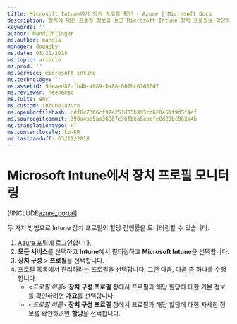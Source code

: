 ```yaml
---
title: Microsoft Intune에서 장치 프로필 확인 - Azure | Microsoft Docs
description: 장치에 대한 프로필 정보를 보고 Microsoft Intune 장치 프로필을 할당하거나 배포한 장치가 표시됩니다.
keywords: ''
author: MandiOhlinger
ms.author: mandia
manager: dougeby
ms.date: 03/21/2018
ms.topic: article
ms.prod: ''
ms.service: microsoft-intune
ms.technology: ''
ms.assetid: 9deaed87-fb4b-4689-ba88-067bc61686d7
ms.reviewer: heenamac
ms.suite: ems
ms.custom: intune-azure
ms.openlocfilehash: ddf8c7366cf97e251d85b995cb620e61f9d5f4ef
ms.sourcegitcommit: 390a4be5aa36007c36fb6a5abcfe8d20bc862a4b
ms.translationtype: HT
ms.contentlocale: ko-KR
ms.lasthandoff: 03/22/2018
---
```

# <a name="monitor-device-profiles-in-microsoft-intune"></a>Microsoft Intune에서 장치 프로필 모니터링

[!INCLUDE[azure_portal](./includes/azure_portal.md)]

두 가지 방법으로 Intune 장치 프로필의 할당 진행률을 모니터링할 수 있습니다.

1. [Azure 포털](https://portal.azure.com)에 로그인합니다.
2. **모든 서비스**를 선택하고 **Intune**에서 필터링하고 **Microsoft Intune**을 선택합니다.
3. **장치 구성** > **프로필**을 선택합니다.
4. 프로필 목록에서 관리하려는 프로필을 선택합니다. 그런 다음, 다음 중 하나를 수행합니다.
    - <*프로필 이름*> **장치 구성 프로필** 창에서 프로필과 해당 할당에 대한 기본 정보를 확인하려면 **개요**를 선택합니다.
    - <*프로필 이름*> **장치 구성 프로필** 창에서 프로필과 해당 할당에 대한 자세한 정보를 확인하려면 **할당**을 선택합니다.
